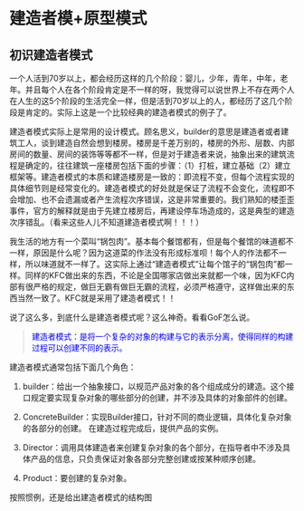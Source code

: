 # 建造者模+原型模式
## 初识建造者模式
一个人活到70岁以上，都会经历这样的几个阶段：婴儿，少年，青年，中年，老年。并且每个人在各个阶段肯定是不一样的呀，我觉得可以说世界上不存在两个人在人生的这5个阶段的生活完全一样，但是活到70岁以上的人，都经历了这几个阶段是肯定的。实际上这是一个比较经典的建造者模式的例子了。

建造者模式实际上是常用的设计模式。顾名思义，builder的意思是建造者或者建筑工人，谈到建造自然会想到楼房。楼房是千差万别的，楼房的外形、层数、内部房间的数量、房间的装饰等等都不一样，但是对于建造者来说，抽象出来的建筑流程是确定的，往往建筑一座楼房包括下面的步骤：（1）打桩，建立基础（2）建立框架等。建造者模式的本质和建造楼房是一致的：即流程不变，但每个流程实现的具体细节则是经常变化的。建造者模式的好处就是保证了流程不会变化，流程即不会增加、也不会遗漏或者产生流程次序错误，这是非常重要的。我们熟知的楼歪歪事件，官方的解释就是由于先建立楼房后，再建设停车场造成的，这是典型的建造次序错乱。（看来这些人儿不知道建造者模式啊！！！）

我生活的地方有一个菜叫“锅包肉”。基本每个餐馆都有，但是每个餐馆的味道都不一样，原因是什么呢？因为这道菜的作法没有形成标准呗！每个人的作法都不一样，所以味道就不一样了。这实际上通过“建造者模式”让每个馆子的“锅包肉”都一样。同样的KFC做出来的东西，不论是全国哪家店做出来就都一个味，因为KFC内部有很严格的规定，做巨无霸有做巨无霸的流程，必须严格遵守，这样做出来的东西当然一致了。KFC就是采用了建造者模式！！

说了这么多，到底什么是建造者模式呢？这么神奇。看看GoF怎么说。
> <font color=blue>建造者模式：是将一个复杂的对象的构建与它的表示分离，使得同样的构建过程可以创建不同的表示。</font>

建造者模式通常包括下面几个角色：

1. builder：给出一个抽象接口，以规范产品对象的各个组成成分的建造。这个接口规定要实现复杂对象的哪些部分的创建，并不涉及具体的对象部件的创建。

2. ConcreteBuilder：实现Builder接口，针对不同的商业逻辑，具体化复杂对象的各部分的创建。 在建造过程完成后，提供产品的实例。

3. Director：调用具体建造者来创建复杂对象的各个部分，在指导者中不涉及具体产品的信息，只负责保证对象各部分完整创建或按某种顺序创建。

4. Product：要创建的复杂对象。

按照惯例，还是给出建造者模式的结构图
